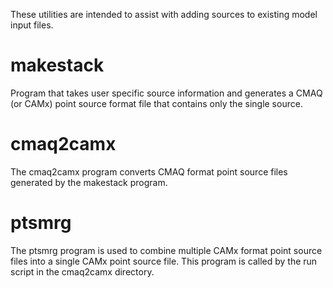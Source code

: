 These utilities are intended to assist with adding sources to existing model input files.

# makestack

Program that takes user specific source information and generates a CMAQ (or CAMx) point source format file that contains only the single source. 

# cmaq2camx

The cmaq2camx program converts CMAQ format point source files generated by the makestack program.

# ptsmrg

The ptsmrg program is used to combine multiple CAMx format point source files into a single CAMx point source file. This program is called by the run script in the cmaq2camx directory.
